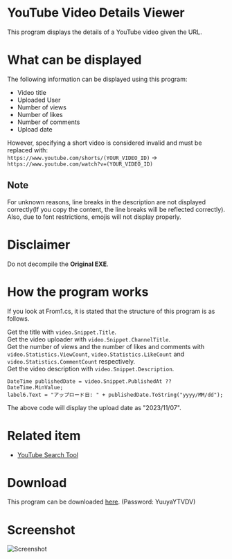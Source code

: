 # YouTube Video Details Viewer
This program displays the details of a YouTube video given the URL.

# What can be displayed
The following information can be displayed using this program:
* Video title
* Uploaded User
* Number of views
* Number of likes
* Number of comments
* Upload date

However, specifying a short video is considered invalid and must be replaced with:
<br>```https://www.youtube.com/shorts/(YOUR_VIDEO_ID)``` -> ```https://www.youtube.com/watch?v=(YOUR_VIDEO_ID)```

## Note
For unknown reasons, line breaks in the description are not displayed correctly(If you copy the content, the line breaks will be reflected correctly).
Also, due to font restrictions, emojis will not display properly.

# Disclaimer
Do not decompile the **Original EXE**.

# How the program works
If you look at From1.cs, it is stated that the structure of this program is as follows.

Get the title with ```video.Snippet.Title```.
<br>Get the video uploader with ```video.Snippet.ChannelTitle```.
<br>Get the number of views and the number of likes and comments with ```video.Statistics.ViewCount```, ```video.Statistics.LikeCount``` and ```video.Statistics.CommentCount``` respectively.
<br>Get the video description with ```video.Snippet.Description```.
````
DateTime publishedDate = video.Snippet.PublishedAt ?? DateTime.MinValue;
label6.Text = "アップロード日: " + publishedDate.ToString("yyyy/MM/dd");
````
The above code will display the upload date as "2023/11/07".

# Related item
* [YouTube Search Tool](https://github.com/YuuyaGitHub/CS-Apps-Repository/tree/main/YouTube%20Search%20Tool)

# Download
This program can be downloaded [here](https://github.com/YuuyaGitHub/CS-Apps-Repository/raw/main/YouTube%20Video%20Details%20Viewer/YouTube%20Video%20Details%20Viewer.zip). (Password: YuuyaYTVDV)

# Screenshot
![Screenshot](Screenshot.png)
